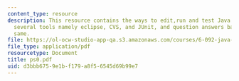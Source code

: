 ```yaml
---
content_type: resource
description: This resource contains the ways to edit,run and test Java code including
  several tools namely eclipse, CVS, and JUnit, and question answers based on the
  same.
file: https://ol-ocw-studio-app-qa.s3.amazonaws.com/courses/6-092-java-preparation-for-6-170-january-iap-2006/d3bbb6759e1bf179a8f56545d69b99e7_ps0.pdf
file_type: application/pdf
resourcetype: Document
title: ps0.pdf
uid: d3bbb675-9e1b-f179-a8f5-6545d69b99e7
---
```

